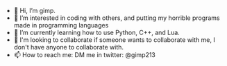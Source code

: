 - 👋 Hi, I’m gimp.
- 👀 I’m interested in coding with others, and putting my horrible programs made in programming languages
- 🌱 I’m currently learning how to use Python, C++, and Lua.
- 💞️ I'm looking to collaborate if someone wants to collaborate with me, I don't have anyone to collaborate with.
- 📫 How to reach me: DM me in twitter: @gimp213

<!---
gimp213/gimp213 is a ✨ special ✨ repository because its `README.md` (this file) appears on your GitHub profile.
You can click the Preview link to take a look at your changes.
--->
